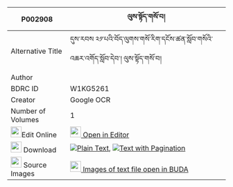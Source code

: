 |P002908|ལུས་སྟོད་གསོ་བ། 
| --- | --- 
|Alternative Title |དུས་རབས ༢༡་པའི་བོད་ལུགས་གསོ་རིག་དངོས་ཚན་སློབ་གསོའི་འཆར་འགོད་སློབ་དེབ་། ལུས་སྟོད་གསོ་བ།
|Author | 
|BDRC ID | W1KG5261
|Creator | Google OCR
|Number of Volumes| 1
|<img width="25" src="https://img.icons8.com/color/25/000000/edit-property.png">Edit Online| [<img width="25" src="https://avatars.githubusercontent.com/u/45091458?s=200&v=4"> Open in Editor](http://editor.openpecha.org/P002908)
|<img width="25" src="https://img.icons8.com/fluent/48/000000/download-2.png"/>  Download | [![](https://img.icons8.com/color/20/000000/txt.png)Plain Text](https://github.com/Openpecha/P002908/releases/download/v1/luto_sowa_plain_P002908.zip), [![](https://img.icons8.com/color/20/000000/txt.png)Text with Pagination](https://github.com/Openpecha/P002908/releases/download/v1/luto_sowa_pages_P002908.zip)
|<img width="25" src="https://img.icons8.com/plasticine/100/000000/pictures-folder.png"/>  Source Images | [<img width="25" src="https://library.bdrc.io/icons/BUDA-small.svg"> Images of text file open in BUDA](https://library.bdrc.io/show/bdr:W1KG5261)